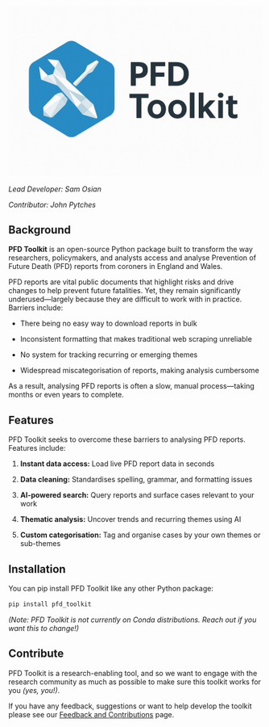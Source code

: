 ![PFD Toolkit](assets/header.png)

*Lead Developer: Sam Osian*

*Contributor: John Pytches*

## Background

**PFD Toolkit** is an open-source Python package built to transform the way researchers, policymakers, and analysts access and analyse Prevention of Future Death (PFD) reports from coroners in England and Wales.

PFD reports are vital public documents that highlight risks and drive changes to help prevent future fatalities. Yet, they remain significantly underused—largely because they are difficult to work with in practice. Barriers include:

- There being no easy way to download reports in bulk

- Inconsistent formatting that makes traditional web scraping unreliable

- No system for tracking recurring or emerging themes

- Widespread miscategorisation of reports, making analysis cumbersome


As a result, analysing PFD reports is often a slow, manual process—taking months or even years to complete.


## Features

PFD Toolkit seeks to overcome these barriers to analysing PFD reports. Features include:

1. **Instant data access:** Load live PFD report data in seconds

2. **Data cleaning:** Standardises spelling, grammar, and formatting issues

3. **AI-powered search:** Query reports and surface cases relevant to your work

4. **Thematic analysis:** Uncover trends and recurring themes using AI

5. **Custom categorisation:** Tag and organise cases by your own themes or sub-themes


## Installation

You can pip install PFD Toolkit like any other Python package:

```bash
pip install pfd_toolkit
```

*(Note: PFD Toolkit is not currently on Conda distributions. Reach out if you want this to change!)*


## Contribute

PFD Toolkit is a research-enabling tool, and so we want to engage with the research community as much as possible to make sure this toolkit works for you *(yes, you!)*. 

If you have any feedback, suggestions or want to help develop the toolkit please see our [Feedback and Contributions](contribute.md) page.